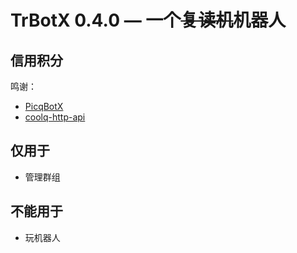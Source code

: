 # TrBotX 0.4.0 — 一个~~复读机~~机器人

## 信用积分

鸣谢：

- [PicqBotX](https://github.com/HyDevelop/PicqBotX)
- [coolq-http-api](https://github.com/richardchien/coolq-http-api)

## 仅用于

- 管理群组

## 不能用于

- 玩机器人